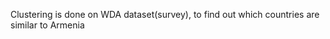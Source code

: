 <p>Clustering is done on WDA dataset(survey), to find out which countries are similar to Armenia<p>
